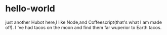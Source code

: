 # hello-world
just another
Hubot here,I like Node,and Coffeescript(that's what I am made of!).
I 've had tacos on the moon and find them far wuperior to Earth tacos.

